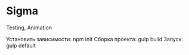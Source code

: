 # Sigma
Testing, Animation

Установить зависимости: npm init
Сборка проекта: gulp build
Запуск: gulp default
